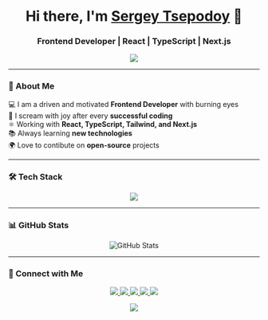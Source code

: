<h1 align="center">Hi there, I'm <a href="https://github.com/sergiozeppo" target="_blank">Sergey Tsepodoy</a> 👋</h1>
<h3 align="center">Frontend Developer | React | TypeScript | Next.js</h3>

<p align="center">
  <img src="https://readme-typing-svg.herokuapp.com?font=Fira+Code&size=22&duration=2000&pause=500&color=F7B42C&center=true&width=435&lines=Building+modern+web+apps;Writing+clean+and+efficient+code;Always+learning+new+things" />
</p>

---

### 🚀 About Me

💻 I am a driven and motivated **Frontend Developer** with burning eyes  
🤩 I scream with joy after every **successful coding**  
⚛️ Working with **React, TypeScript, Tailwind, and Next.js**  
📚 Always learning **new technologies**  
🌍 Love to contibute on **open-source** projects

---

### 🛠️ Tech Stack

<p align="center">
  <img src="https://skillicons.dev/icons?i=react,vue,typescript,js,html,css,tailwind,nodejs,nextjs,git,github,vite,figma" />
</p>

---

### 📊 GitHub Stats

<p align="center">
  <img src="https://github-readme-stats.vercel.app/api?username=sergiozeppo&show_icons=true&theme=transparent&hide_border=true" alt="GitHub Stats" />
</p>

<!-- <p align="center">
  <img src="https://github-readme-streak-stats.herokuapp.com/?user=sergiozeppo&theme=radical&hide_border=true" alt="GitHub Streak" />
</p> -->

---

### 📨 Connect with Me

<p align="center">
  <a href="https://www.linkedin.com/in/sergey-tsepodoy/" target="_blank">
    <img src="https://img.shields.io/badge/LinkedIn-0077B5?style=for-the-badge&logo=linkedin&logoColor=white" />
  </a>
  <a href="https://t.me/sergiozeppo" target="_blank">
    <img src="https://img.shields.io/badge/Telegram-7777B5?style=for-the-badge&logo=telegram&logoColor=white" />
  </a>
   <a href="@sergiozeppo" target="_blank">
    <img src="https://img.shields.io/badge/Discord-5663ed?style=for-the-badge&logo=discord&logoColor=white" />
  </a>
  <a href="https://x.com/stsepodoi" target="_blank">
    <img src="https://img.shields.io/badge/-1DA1F2?style=for-the-badge&logo=x&logoColor=white" />
  </a>
  <a href="mailto:me@sergiozeppo.ru">
    <img src="https://img.shields.io/badge/Mail-D14836?style=for-the-badge&logo=gmail&logoColor=white" />
  </a>
  <p align="center">
  <img src="https://counter.daytec.ru/sergiozeppo/?title=Visits" />
</p>
</p>
